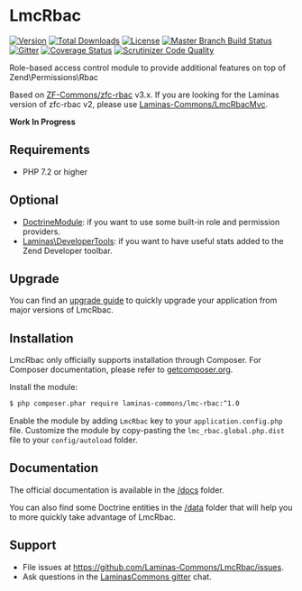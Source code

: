 # LmcRbac

[![Version](https://poser.pugx.org/lm-commons/lmc-rbac/version)](//packagist.org/packages/lm-commons/lmc-rbac)
[![Total Downloads](https://poser.pugx.org/lm-commons/lmc-rbac/downloads)](//packagist.org/packages/lm-commons/lmc-rbac)
[![License](https://poser.pugx.org/lm-commons/lmc-rbac/license)](//packagist.org/packages/lm-commons/lmc-rbac)
[![Master Branch Build Status](https://travis-ci.org/Lm-Commons/LmcRbac.svg?branch=master)](http://travis-ci.org/LM-Commons/LmcRbac)
[![Gitter](https://badges.gitter.im/Lm-Commons/community.svg)](https://gitter.im/LmCommons/community?utm_source=badge&utm_medium=badge&utm_campaign=pr-badge)
[![Coverage Status](https://coveralls.io/repos/github/Lm-Commons/LmcRbac/badge.svg?branch=master)](https://coveralls.io/github/Lm-Commons/LmcRbac?branch=master)
[![Scrutinizer Code Quality](https://scrutinizer-ci.com/g/Lm-Commons/LmcRbac/badges/quality-score.png?b=master)](https://scrutinizer-ci.com/g/Lm-Commons/LmcRbac/?branch=master)

Role-based access control module to provide additional features on top of Zend\Permissions\Rbac

Based on [ZF-Commons/zfc-rbac](https://github.com/ZF-Commons/zfc-rbac) v3.x. If you are looking for the Laminas version
of zfc-rbac v2, please use [Laminas-Commons/LmcRbacMvc](https://github.com/Laminas-Commons/LmcRbacMvc).

**Work In Progress**

## Requirements

- PHP 7.2 or higher

## Optional

- [DoctrineModule](https://github.com/doctrine/DoctrineModule): if you want to use some built-in role and permission providers.
- [Laminas\DeveloperTools](https://github.com/zendframework/Laminas\DeveloperTools): if you want to have useful stats added to
the Zend Developer toolbar.

## Upgrade

You can find an [upgrade guide](UPGRADE.md) to quickly upgrade your application from major versions of LmcRbac.

## Installation

LmcRbac only officially supports installation through Composer. For Composer documentation, please refer to
[getcomposer.org](http://getcomposer.org/).

Install the module:

```sh
$ php composer.phar require laminas-commons/lmc-rbac:^1.0
```

Enable the module by adding `LmcRbac` key to your `application.config.php` file. Customize the module by copy-pasting
the `lmc_rbac.global.php.dist` file to your `config/autoload` folder.

## Documentation

The official documentation is available in the [/docs](docs/) folder.

You can also find some Doctrine entities in the [/data](data/) folder that will help you to more quickly take advantage
of LmcRbac.

## Support

- File issues at https://github.com/Laminas-Commons/LmcRbac/issues.
- Ask questions in the [LaminasCommons gitter](https://gitter.im/LaminasCommons/community) chat.
